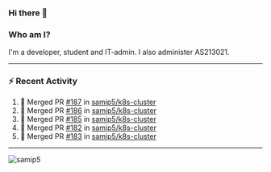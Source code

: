 ### Hi there 👋

### Who am I?
I'm a developer, student and IT-admin. I also administer AS213021.

---
### :zap: Recent Activity
<!--START_SECTION:activity-->
1. 🎉 Merged PR [#187](https://github.com/samip5/k8s-cluster/pull/187) in [samip5/k8s-cluster](https://github.com/samip5/k8s-cluster)
2. 🎉 Merged PR [#186](https://github.com/samip5/k8s-cluster/pull/186) in [samip5/k8s-cluster](https://github.com/samip5/k8s-cluster)
3. 🎉 Merged PR [#185](https://github.com/samip5/k8s-cluster/pull/185) in [samip5/k8s-cluster](https://github.com/samip5/k8s-cluster)
4. 🎉 Merged PR [#182](https://github.com/samip5/k8s-cluster/pull/182) in [samip5/k8s-cluster](https://github.com/samip5/k8s-cluster)
5. 🎉 Merged PR [#183](https://github.com/samip5/k8s-cluster/pull/183) in [samip5/k8s-cluster](https://github.com/samip5/k8s-cluster)
<!--END_SECTION:activity-->
---

<img align="center" src="https://github-readme-stats.vercel.app/api?username=samip5&show_icons=true" alt="samip5" />
